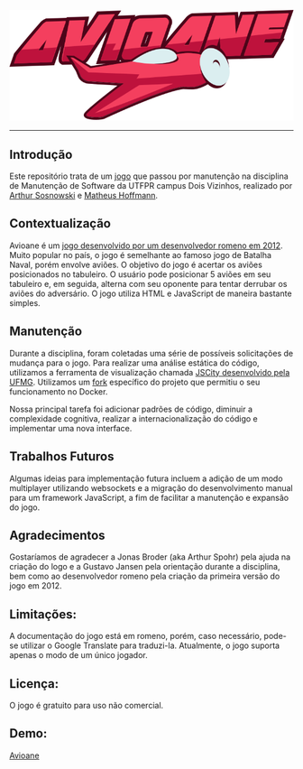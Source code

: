 ![Avioane](./src/assets/logo.svg)

-------

## Introdução

Este repositório trata de um [jogo](http://is7s.com/index2.html) que passou por manutenção na disciplina de Manutenção de Software da UTFPR campus Dois Vizinhos, realizado por [Arthur Sosnowski](https://github.com/Kastango) e [Matheus Hoffmann](https://github.com/mhoffnn/hfmnn).

## Contextualização

Avioane é um [jogo desenvolvido por um desenvolvedor romeno em 2012](https://github.com/campuscodi/Avioane). Muito popular no país, o jogo é semelhante ao famoso jogo de Batalha Naval, porém envolve aviões. O objetivo do jogo é acertar os aviões posicionados no tabuleiro. O usuário pode posicionar 5 aviões em seu tabuleiro e, em seguida, alterna com seu oponente para tentar derrubar os aviões do adversário. O jogo utiliza HTML e JavaScript de maneira bastante simples.

## Manutenção

Durante a disciplina, foram coletadas uma série de possíveis solicitações de mudança para o jogo. Para realizar uma análise estática do código, utilizamos a ferramenta de visualização chamada [JSCity desenvolvido pela UFMG](https://github.com/aserg-ufmg/JSCity). Utilizamos um [fork](https://github.com/togakangaroo/JSCity/tree/dockerize) específico do projeto que permitiu o seu funcionamento no Docker.

Nossa principal tarefa foi adicionar padrões de código, diminuir a complexidade cognitiva, realizar a internacionalização do código e implementar uma nova interface.

## Trabalhos Futuros

Algumas ideias para implementação futura incluem a adição de um modo multiplayer utilizando websockets e a migração do desenvolvimento manual para um framework JavaScript, a fim de facilitar a manutenção e expansão do jogo.

## Agradecimentos

Gostaríamos de agradecer a Jonas Broder (aka Arthur Spohr) pela ajuda na criação do logo e a Gustavo Jansen pela orientação durante a disciplina, bem como ao desenvolvedor romeno pela criação da primeira versão do jogo em 2012.

## Limitações:
A documentação do jogo está em romeno, porém, caso necessário, pode-se utilizar o Google Translate para traduzi-la. Atualmente, o jogo suporta apenas o modo de um único jogador.

## Licença:
O jogo é gratuito para uso não comercial.

## Demo:
[Avioane](https://mhoffnn.github.io/Avioane/)
